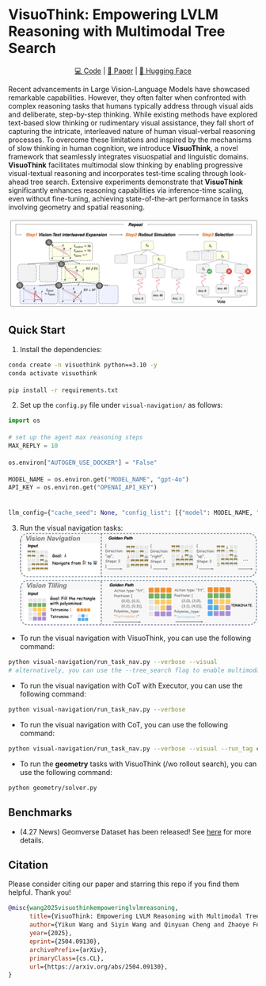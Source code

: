 
# VisuoThink: Empowering LVLM Reasoning with Multimodal Tree Search

<!-- <div align="center">
[💻 Code](https://github.com/ekonwang/VisuoThink) | [📃 Paper](https://arxiv.org/abs/2504.09130) | [🤗](https://huggingface.co/papers/2504.09130)
</div> -->

<div align="center">
<a href="https://github.com/ekonwang/VisuoThink">💻 Code</a> | <a href="https://arxiv.org/abs/2504.09130">📃 Paper</a> | <a href="https://huggingface.co/papers/2504.09130">🤗 Hugging Face</a>
</div>

Recent advancements in Large Vision-Language Models have showcased remarkable capabilities. However, they often falter when confronted with complex reasoning tasks that humans typically address through visual aids and deliberate, step-by-step thinking. While existing methods have explored text-based slow thinking or rudimentary visual assistance, they fall short of capturing the intricate, interleaved nature of human visual-verbal reasoning processes. To overcome these limitations and inspired by the mechanisms of slow thinking in human cognition, we introduce **VisuoThink**, a novel framework that seamlessly integrates visuospatial and linguistic domains. **VisuoThink** facilitates multimodal slow thinking by enabling progressive visual-textual reasoning and incorporates test-time scaling through look-ahead tree search. Extensive experiments demonstrate that **VisuoThink** significantly enhances reasoning capabilities via inference-time scaling, even without fine-tuning, achieving state-of-the-art performance in tasks involving geometry and spatial reasoning.

<!-- ![](./assets/visuothink.png) -->
![](./assets/visuothink.png)

## Quick Start

1. Install the dependencies:
```bash
conda create -n visuothink python==3.10 -y
conda activate visuothink

pip install -r requirements.txt
```

2. Set up the `config.py` file under `visual-navigation/` as follows:

```python
import os

# set up the agent max reasoning steps
MAX_REPLY = 10

os.environ["AUTOGEN_USE_DOCKER"] = "False"

MODEL_NAME = os.environ.get("MODEL_NAME", "gpt-4o")
API_KEY = os.environ.get("OPENAI_API_KEY")


llm_config={"cache_seed": None, "config_list": [{"model": MODEL_NAME, "temperature": 0.0, "api_key": API_KEY}]}
```

3. Run the visual navigation tasks:
![](./assets/spatial_reasoning.png)

- To run the visual navigation with VisuoThink, you can use the following command:

```bash
python visual-navigation/run_task_nav.py --verbose --visual
# alternatively, you can use the --tree_search flag to enable multimodal tree search
```

- To run the visual navigation with CoT with Executor, you can use the following command:

```bash
python visual-navigation/run_task_nav.py --verbose
```

- To run the visual navigation with CoT, you can use the following command:

```bash
python visual-navigation/run_task_nav.py --verbose --visual --run_tag cot
```

- To run the **geometry** tasks with VisuoThink (/wo rollout search), you can use the following command:

```bash
python geometry/solver.py
```


## Benchmarks

<!-- - Visual Tiling and Geometry (Geometry3k & Geomverse)'s Google Drive links will be available soon. -->
- (4.27 News) Geomverse Dataset has been released! See [here](dataset/geometry/Dataset_GeomVerse) for more details.

## Citation
Please consider citing our paper and starring this repo if you find them helpful. Thank you!
```bibtex
@misc{wang2025visuothinkempoweringlvlmreasoning,
      title={VisuoThink: Empowering LVLM Reasoning with Multimodal Tree Search}, 
      author={Yikun Wang and Siyin Wang and Qinyuan Cheng and Zhaoye Fei and Liang Ding and Qipeng Guo and Dacheng Tao and Xipeng Qiu},
      year={2025},
      eprint={2504.09130},
      archivePrefix={arXiv},
      primaryClass={cs.CL},
      url={https://arxiv.org/abs/2504.09130}, 
}
```